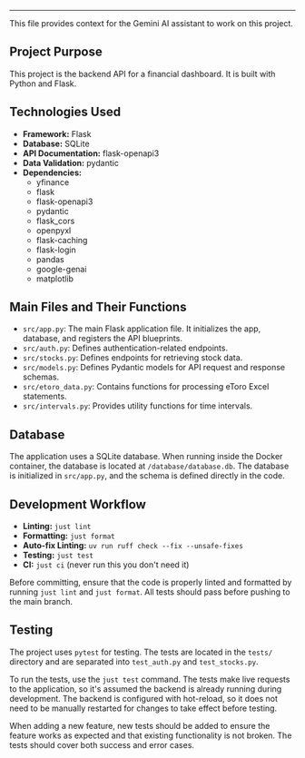 ---
This file provides context for the Gemini AI assistant to work on this project.

## Project Purpose

This project is the backend API for a financial dashboard. It is built with Python and Flask.

## Technologies Used

*   **Framework:** Flask
*   **Database:** SQLite
*   **API Documentation:** flask-openapi3
*   **Data Validation:** pydantic
*   **Dependencies:**
    *   yfinance
    *   flask
    *   flask-openapi3
    *   pydantic
    *   flask_cors
    *   openpyxl
    *   flask-caching
    *   flask-login
    *   pandas
    *   google-genai
    *   matplotlib

## Main Files and Their Functions

*   `src/app.py`: The main Flask application file. It initializes the app, database, and registers the API blueprints.
*   `src/auth.py`: Defines authentication-related endpoints.
*   `src/stocks.py`: Defines endpoints for retrieving stock data.
*   `src/models.py`: Defines Pydantic models for API request and response schemas.
*   `src/etoro_data.py`: Contains functions for processing eToro Excel statements.
*   `src/intervals.py`: Provides utility functions for time intervals.

## Database

The application uses a SQLite database. When running inside the Docker container, the database is located at `/database/database.db`. The database is initialized in `src/app.py`, and the schema is defined directly in the code.

## Development Workflow

*   **Linting:** `just lint`
*   **Formatting:** `just format`
*   **Auto-fix Linting:** `uv run ruff check --fix --unsafe-fixes`
*   **Testing:** `just test`
*   **CI:** `just ci` (never run this you don't need it)

Before committing, ensure that the code is properly linted and formatted by running `just lint` and `just format`. All tests should pass before pushing to the main branch.

## Testing

The project uses `pytest` for testing. The tests are located in the `tests/` directory and are separated into `test_auth.py` and `test_stocks.py`.

To run the tests, use the `just test` command. The tests make live requests to the application, so it's assumed the backend is already running during development. The backend is configured with hot-reload, so it does not need to be manually restarted for changes to take effect before testing.

When adding a new feature, new tests should be added to ensure the feature works as expected and that existing functionality is not broken. The tests should cover both success and error cases.